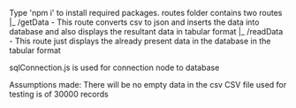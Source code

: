 Type 'npm i' to install required packages.
routes folder contains two routes
|_ /getData - This route converts csv to json and inserts the data into database and also displays the resultant data in tabular format
|_ /readData - This route just displays the already present data in the database in the tabular format

sqlConnection.js is used for connection node to database


Assumptions made:
There will be no empty data in the csv
CSV file used for testing is of 30000 records


